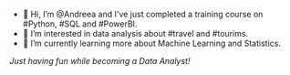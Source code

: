 - 👋 Hi, I’m @Andreea and I've just completed a training course on #Python, #SQL and #PowerBI.
- 👀 I’m interested in data analysis about #travel and #tourims.
- 🌱 I’m currently learning more about Machine Learning and Statistics.

<i>Just having fun while becoming a Data Analyst!</i>

